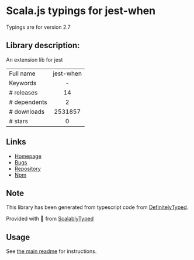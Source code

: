 
# Scala.js typings for jest-when

Typings are for version 2.7

## Library description:
An extension lib for jest

|                    |                 |
| ------------------ | :-------------: |
| Full name          | jest-when |
| Keywords           | - |
| # releases         | 14 |
| # dependents       | 2 |
| # downloads        | 2531857 |
| # stars            | 0 |

## Links
- [Homepage](https://github.com/timkindberg/jest-when#readme)
- [Bugs](https://github.com/timkindberg/jest-when/issues)
- [Repository](https://github.com/timkindberg/jest-when)
- [Npm](https://www.npmjs.com/package/jest-when)
    


## Note
This library has been generated from typescript code from [DefinitelyTyped](https://definitelytyped.org).

Provided with :purple_heart: from [ScalablyTyped](https://github.com/oyvindberg/ScalablyTyped)

## Usage
See [the main readme](../../readme.md) for instructions.


